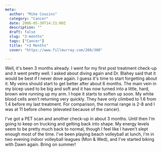 ```yaml
---
meta:
  author: "Mike Cousins"
  category: "Cancer"
  date: 2006-05-30T14:21:00Z
  description: ""
  draft: false
  slug: "3-months"
  tags: ["Cancer"]
  title: "+3 Months"
  cover: "https://www.fillmurray.com/200/300"

---
```


Well, it's been 3 months already. I went for my first post treatment check-up
and it went pretty well. I asked about diving again and Dr. Blahey said that it
would be best if I never dove again. I guess it's time to start forgetting about
it. My veins should start to get better after about 6 months. The main vein in
my bicep used to be big and soft and it has now turned into a little, hard,
brown wire running up my arm. I hope it starts to soften up soon. My white blood
cells aren't returning very quickly. They have only climbed to 1.6 from 1.4
before my last treatment. For comparison, the normal range is 2-8 and I was at
11 before chemo (elevated because of the cancer).

I've got a PET scan and another check-up in about 3 months. Until then I'm going
to keep on trucking and getting back into shape. My energy levels seem to be
pretty much back to normal, though I feel like I haven't slept enough most of
the time. I've been playing beach volleyball at lunch, I'm in two evening indoor
volleyball leagues (Mon & Wed), and I've started biking with Dawn again. Bring
on summer!